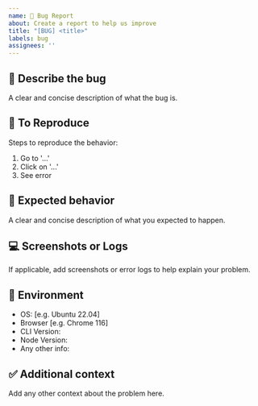```yaml
---
name: 🐛 Bug Report
about: Create a report to help us improve
title: "[BUG] <title>"
labels: bug
assignees: ''
---
```


## 🐞 Describe the bug
A clear and concise description of what the bug is.

## 📍 To Reproduce
Steps to reproduce the behavior:
1. Go to '...'
2. Click on '...'
3. See error

## 🧩 Expected behavior
A clear and concise description of what you expected to happen.

## 💻 Screenshots or Logs
If applicable, add screenshots or error logs to help explain your problem.

## 🧪 Environment
- OS: [e.g. Ubuntu 22.04]
- Browser [e.g. Chrome 116]
- CLI Version:
- Node Version:
- Any other info:

## ✅ Additional context
Add any other context about the problem here.
